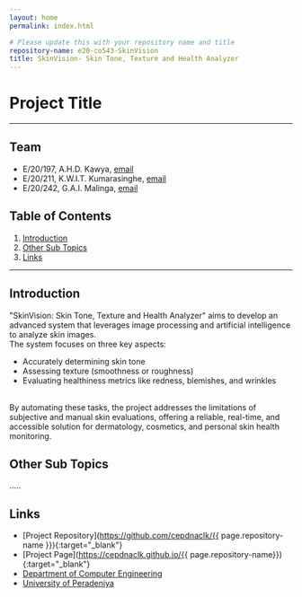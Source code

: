 ```yaml
---
layout: home
permalink: index.html

# Please update this with your repository name and title
repository-name: e20-co543-SkinVision
title: SkinVision- Skin Tone, Texture and Health Analyzer
---
```


[comment]: # "This is the standard layout for the project, but you can clean this and use your own template"

# Project Title

---

<!-- 
This is a sample image, to show how to add images to your page. To learn more options, please refer [this](https://projects.ce.pdn.ac.lk/docs/faq/how-to-add-an-image/)

![Sample Image](./images/sample.png)
 -->

## Team
- E/20/197,  A.H.D. Kawya,           [email](e20197@eng.pdn.ac.lk) <br>
- E/20/211,  K.W.I.T. Kumarasinghe,  [email](e20211@eng.pdn.ac.lk) <br>
- E/20/242,  G.A.I. Malinga,         [email](e20242@eng.pdn.ac.lk) <br>

## Table of Contents
1. [Introduction](#introduction)
2. [Other Sub Topics](#other-sub-topics)
3. [Links](#links)

---

## Introduction

"SkinVision: Skin Tone, Texture and Health Analyzer" aims to develop an advanced system that leverages image processing and artificial intelligence to analyze skin images.<br> The system focuses on three key aspects:
<ul>
  <li>Accurately determining skin tone</li>
  <li>Assessing texture (smoothness or roughness)</li>
  <li>Evaluating healthiness metrics like redness, blemishes, and wrinkles</li>
</ul>
<br>
By automating these tasks, the project addresses the limitations of subjective and manual skin evaluations, offering a reliable, real-time, and accessible solution for dermatology, cosmetics, and personal skin health monitoring.

## Other Sub Topics

.....

## Links

- [Project Repository](https://github.com/cepdnaclk/{{ page.repository-name }}){:target="_blank"}
- [Project Page](https://cepdnaclk.github.io/{{ page.repository-name}}){:target="_blank"}
- [Department of Computer Engineering](http://www.ce.pdn.ac.lk/)
- [University of Peradeniya](https://eng.pdn.ac.lk/)


[//]: # (Please refer this to learn more about Markdown syntax)
[//]: # (https://github.com/adam-p/markdown-here/wiki/Markdown-Cheatsheet)

